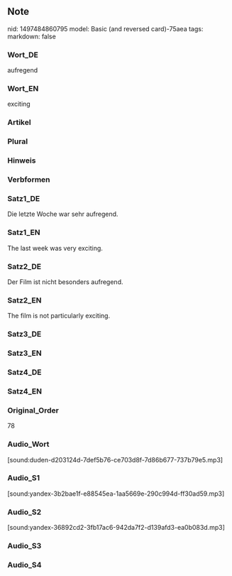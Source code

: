 ## Note
nid: 1497484860795
model: Basic (and reversed card)-75aea
tags: 
markdown: false

### Wort_DE
aufregend

### Wort_EN
exciting

### Artikel


### Plural


### Hinweis


### Verbformen


### Satz1_DE
Die letzte Woche war sehr aufregend.

### Satz1_EN
The last week was very exciting.

### Satz2_DE
Der Film ist nicht besonders aufregend.

### Satz2_EN
The film is not particularly exciting.

### Satz3_DE


### Satz3_EN


### Satz4_DE


### Satz4_EN


### Original_Order
78

### Audio_Wort
[sound:duden-d203124d-7def5b76-ce703d8f-7d86b677-737b79e5.mp3]

### Audio_S1
[sound:yandex-3b2bae1f-e88545ea-1aa5669e-290c994d-ff30ad59.mp3]

### Audio_S2
[sound:yandex-36892cd2-3fb17ac6-942da7f2-d139afd3-ea0b083d.mp3]

### Audio_S3


### Audio_S4

